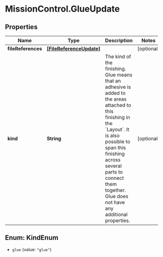 # MissionControl.GlueUpdate

## Properties
Name | Type | Description | Notes
------------ | ------------- | ------------- | -------------
**fileReferences** | [**[FileReferenceUpdate]**](FileReferenceUpdate.md) |  | [optional] 
**kind** | **String** | The kind of the finishing. Glue means that an adhesive is added to the areas attached to this finishing in the &#x60;Layout&#x60;. It is also possible to span this finishing across several parts to connect them together. Glue does not have any additional properties. | [optional] 

<a name="KindEnum"></a>
## Enum: KindEnum

* `glue` (value: `"glue"`)

